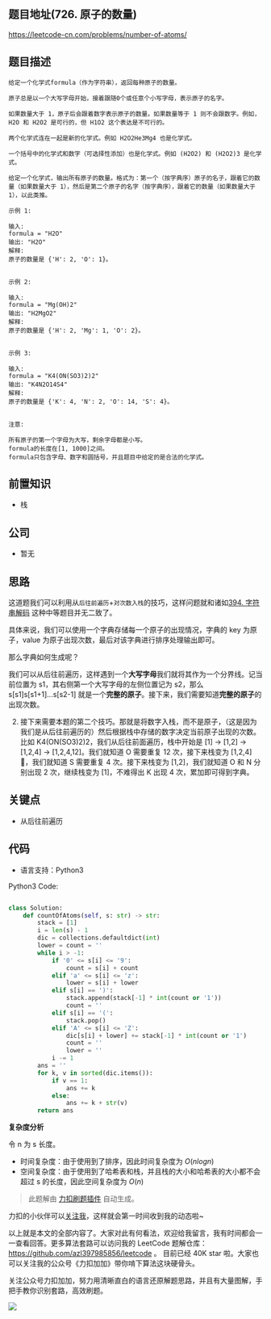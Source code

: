 ## 题目地址(726. 原子的数量)

https://leetcode-cn.com/problems/number-of-atoms/

## 题目描述

```
给定一个化学式formula（作为字符串），返回每种原子的数量。

原子总是以一个大写字母开始，接着跟随0个或任意个小写字母，表示原子的名字。

如果数量大于 1，原子后会跟着数字表示原子的数量。如果数量等于 1 则不会跟数字。例如，H2O 和 H2O2 是可行的，但 H1O2 这个表达是不可行的。

两个化学式连在一起是新的化学式。例如 H2O2He3Mg4 也是化学式。

一个括号中的化学式和数字（可选择性添加）也是化学式。例如 (H2O2) 和 (H2O2)3 是化学式。

给定一个化学式，输出所有原子的数量。格式为：第一个（按字典序）原子的名子，跟着它的数量（如果数量大于 1），然后是第二个原子的名字（按字典序），跟着它的数量（如果数量大于 1），以此类推。

示例 1:

输入:
formula = "H2O"
输出: "H2O"
解释:
原子的数量是 {'H': 2, 'O': 1}。


示例 2:

输入:
formula = "Mg(OH)2"
输出: "H2MgO2"
解释:
原子的数量是 {'H': 2, 'Mg': 1, 'O': 2}。


示例 3:

输入:
formula = "K4(ON(SO3)2)2"
输出: "K4N2O14S4"
解释:
原子的数量是 {'K': 4, 'N': 2, 'O': 14, 'S': 4}。


注意:

所有原子的第一个字母为大写，剩余字母都是小写。
formula的长度在[1, 1000]之间。
formula只包含字母、数字和圆括号，并且题目中给定的是合法的化学式。
```

## 前置知识

- 栈

## 公司

- 暂无

## 思路

这道题我们可以利用从`后往前遍历`+`对次数入栈`的技巧，这样问题就和诸如[394. 字符串解码](https://github.com/azl397985856/leetcode/blob/master/problems/394.decode-string.md) 这种中等题目并无二致了。

具体来说，我们可以使用一个字典存储每一个原子的出现情况，字典的 key 为原子，value 为原子出现次数，最后对该字典进行排序处理输出即可。

那么字典如何生成呢？

我们可以从后往前遍历，这样遇到一个**大写字母**我们就将其作为一个分界线。记当前位置为 s1，其右侧第一个大写字母的左侧位置记为 s2，那么 s[s1]s[s1+1]...s[s2-1] 就是一个**完整的原子**。接下来，我们需要知道**完整的原子**的出现次数。

2. 接下来需要本题的第二个技巧。那就是将数字入栈，而不是原子，（这是因为我们是从后往前遍历的）然后根据栈中存储的数字决定当前原子出现的次数。比如 K4(ON(SO3)2)2，我们从后往前面遍历，栈中开始是 [1] -> [1,2] -> [1,2,4] -> [1,2,4,12]。我们就知道 O 需要重复 12 次，接下来栈变为 [1,2,4] ，我们就知道 S 需要重复 4 次。接下来栈变为 [1,2]，我们就知道 O 和 N 分别出现 2 次，继续栈变为 [1]，不难得出 K 出现 4 次，累加即可得到字典。

## 关键点

- 从后往前遍历

## 代码

- 语言支持：Python3

Python3 Code:

```python

class Solution:
    def countOfAtoms(self, s: str) -> str:
        stack = [1]
        i = len(s) - 1
        dic = collections.defaultdict(int)
        lower = count = ''
        while i > -1:
            if '0' <= s[i] <= '9':
                count = s[i] + count
            elif 'a' <= s[i] <= 'z':
                lower = s[i] + lower
            elif s[i] == ')':
                stack.append(stack[-1] * int(count or '1'))
                count = ''
            elif s[i] == '(':
                stack.pop()
            elif 'A' <= s[i] <= 'Z':
                dic[s[i] + lower] += stack[-1] * int(count or '1')
                count = ''
                lower = ''
            i -= 1
        ans = ''
        for k, v in sorted(dic.items()):
            if v == 1:
                ans += k
            else:
                ans += k + str(v)
        return ans


```

**复杂度分析**

令 n 为 s 长度。

- 时间复杂度：由于使用到了排序，因此时间复杂度为 $O(nlogn)$
- 空间复杂度：由于使用到了哈希表和栈，并且栈的大小和哈希表的大小都不会超过 s 的长度，因此空间复杂度为 $O(n)$

> 此题解由 [力扣刷题插件](https://leetcode-pp.github.io/leetcode-cheat/?tab=solution-template) 自动生成。

力扣的小伙伴可以[关注我](https://leetcode-cn.com/u/fe-lucifer/)，这样就会第一时间收到我的动态啦~

以上就是本文的全部内容了。大家对此有何看法，欢迎给我留言，我有时间都会一一查看回答。更多算法套路可以访问我的 LeetCode 题解仓库：https://github.com/azl397985856/leetcode 。 目前已经 40K star 啦。大家也可以关注我的公众号《力扣加加》带你啃下算法这块硬骨头。

关注公众号力扣加加，努力用清晰直白的语言还原解题思路，并且有大量图解，手把手教你识别套路，高效刷题。

![](https://p.ipic.vip/vgf8uk.jpg)
